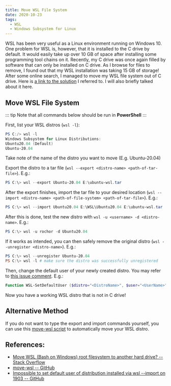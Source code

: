 ```yaml
---
title: Move WSL File System
date: 2020-10-23
tags:
  - WSL
  - Windows Subsystem for Linux
---
```

WSL has been very useful as a Linux environment running on Windows 10. One problem for WSL is, however, that it is installed to the C drive by default. It would easily take up over 10 GB of space after installing some programming tool chains on it. Recently, my C drive was once again filled by software that can only be installed on C drive. As I browse for files to remove, I found out that my WSL installation was taking 15 GB of storage! After some online search, I managed to move my WSL file system out of C drive. Here is [a link to the solution](https://stackoverflow.com/questions/38779801/move-wsl-bash-on-windows-root-filesystem-to-another-hard-drive#answer-51767786) I referred to. I will also briefly talked about it here.

## Move WSL File System

::: tip
Note that all commands below should be run in **PowerShell**
:::

First, list your WSL distros (`wsl -l`):

```PowerShell
PS C:/> wsl -l
Windows Subsystem for Linux Distributions:
Ubuntu20.04 (Default)
Ubuntu-20.04
```

Take note of the name of the distro you want to move (E.g. Ubuntu-20.04)

Export the distro to a tar file (`wsl --export <distro-name> <path-of-tar-file>`). E.g.:

```PowerShell
PS C:\> wsl --export Ubuntu-20.04 E:\ubuntu-wsl.tar
```

After the export finishes, import the tar file to your desired location (`wsl --import <distro-name> <path-of-file-system> <path-of-tar-file>`). E.g.:

```PowerShell
PS C:\> wsl --import Ubuntu20.04 E:\WSL\Ubuntu20.04 E:\ubuntu-wsl.tar
```

After this is done, test the new distro with `wsl -u <username> -d <distro-name>`. E.g.:

```PowerShell
PS C:\> wsl -u rochor -d Ubuntu20.04
```

If it works as intended, you can then safely remove the original distro (`wsl --unregister <distro-name>`). E.g.:

```PowerShell
PS C:\> wsl --unregister Ubuntu-20.04
PS C:\> wsl -l # make sure the distro was successfully unregistered
```

Then, change the default user of your newly created distro. You may refer to [this issue comment](https://github.com/microsoft/WSL/issues/3974#issuecomment-522921145). E.g.:

```PowerShell
Function WSL-SetDefaultUser ($distro="<DistroName>", $user="<UserName>") { Get-ItemProperty Registry::HKEY_CURRENT_USER\Software\Microsoft\Windows\CurrentVersion\Lxss\*\ DistributionName | Where-Object -Property DistributionName -eq $distro | Set-ItemProperty -Name DefaultUid -Value ((wsl -d $distro -u $user -e id -u) | Out-String); }; WSL-SetDefaultUser Ubuntu20.04 rochor; Remove-Item Function:WSL-SetDefaultUser;
```

Now you have a working WSL distro that is not in C drive!

## Alternative Method

If you do not want to type the export and import commands yourself, you can use this [move-wsl script](https://github.com/pxlrbt/move-wsl) to automatically move your WSL distro.

## References:

- [Move WSL (Bash on Windows) root filesystem to another hard drive? -- Stack Overflow](https://stackoverflow.com/questions/38779801/move-wsl-bash-on-windows-root-filesystem-to-another-hard-drive#answer-51767786)
- [move-wsl -- GitHub](https://github.com/pxlrbt/move-wsl)
- [Impossible to set default user of distribution installed via wsl --import on 1903 -- GitHub](https://github.com/microsoft/WSL/issues/3974#issuecomment-522921145)